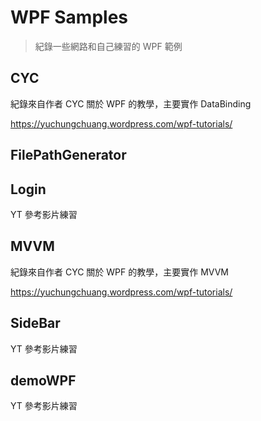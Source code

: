 # WPF Samples

>紀錄一些網路和自己練習的 WPF 範例

## CYC

紀錄來自作者 CYC 關於 WPF 的教學，主要實作 DataBinding

https://yuchungchuang.wordpress.com/wpf-tutorials/

## FilePathGenerator



## Login

YT 參考影片練習

## MVVM

紀錄來自作者 CYC 關於 WPF 的教學，主要實作 MVVM

https://yuchungchuang.wordpress.com/wpf-tutorials/

## SideBar

YT 參考影片練習

## demoWPF

YT 參考影片練習
